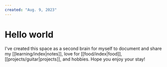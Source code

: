 ```yaml
---
created: "Aug. 9, 2023"
---
```


# Hello world

I've created this space as a second brain for myself to document and share my [[learning/index|notes]], love for [[food/index|food]], [[projects/guitar|projects]], and hobbies. Hope you enjoy your stay!
